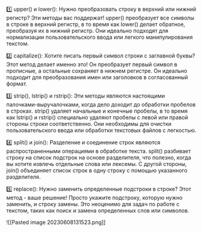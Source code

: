 1️⃣ upper() и lower(): Нужно преобразовать строку в верхний или нижний регистр? Эти методы вас поддержат! upper() преобразует все символы в строке в верхний регистр, в то время как lower() делает обратное, преобразуя их в нижний регистр. Они идеально подходят для нормализации пользовательского ввода или легкого манипулирования текстом.  
  
2️⃣ capitalize(): Хотите писать первый символ строки с заглавной буквы? Этот метод делает именно это! Он преобразует первый символ в прописные, а остальные сохраняет в нижнем регистре. Он идеально подходит для преобразования имен или заголовков в согласованный формат.  
  
3️⃣ strip(), lstrip() и rstrip(): Эти методы являются настоящими палочками-выручалочками, когда дело доходит до обработки пробелов в строках. strip() удаляет начальные и конечные пробелы, в то время как lstrip() и rstrip() специально удаляют пробелы с левой или правой стороны строки соответственно. Они необходимы для очистки пользовательского ввода или обработки текстовых файлов с легкостью.  
  
4️⃣ split() и join(): Разделение и соединение строк являются распространенными операциями в обработке текста. split() разбивает строку на список подстрок на основе разделителя, что полезно, когда вы хотите извлечь отдельные слова или лексемы. С другой стороны, join() объединяет список строк в одну строку с помощью указанного разделителя.  
  
5️⃣ replace(): Нужно заменить определенные подстроки в строке? Этот метод - ваше решение! Просто укажите подстроку, которую нужно заменить, и строку замены. Это неоценимо для задач по работе с текстом, таких как поиск и замена определенных слов или символов.

![[Pasted image 20230608131523.png]]

